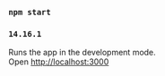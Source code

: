 
### `npm start`
### `14.16.1` 
Runs the app in the development mode.<br />
Open [http://localhost:3000](http://localhost:3000) 
